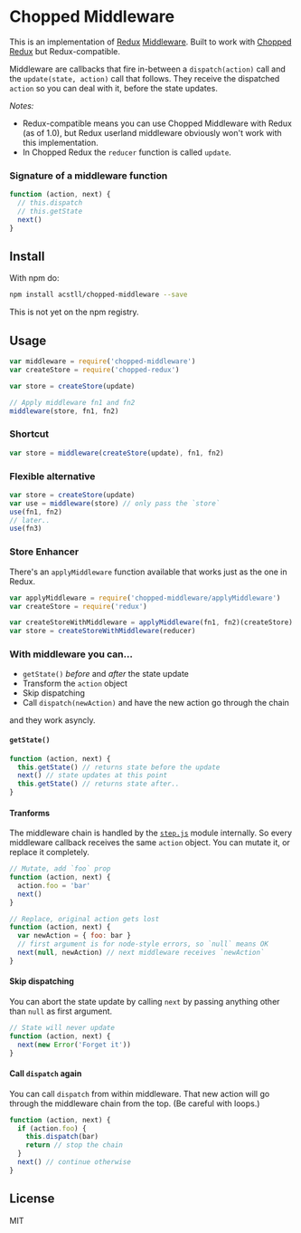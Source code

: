 # Chopped Middleware

This is an implementation of [Redux](http://github.com/rackt/redux) [Middleware](http://rackt.github.io/redux/docs/advanced/Middleware.html). Built to work with [Chopped Redux](http://github.com/acstll/chopped-redux) but Redux-compatible.

Middleware are callbacks that fire in-between a `dispatch(action)` call and the `update(state, action)` call that follows. They receive the dispatched `action` so you can deal with it, before the state updates.

*Notes:*
- Redux-compatible means you can use Chopped Middleware with Redux (as of 1.0), but Redux userland middleware obviously won't work with this implementation.
- In Chopped Redux the `reducer` function is called `update`.


### Signature of a middleware function

```js
function (action, next) {
  // this.dispatch
  // this.getState
  next()
}
```

## Install

With npm do:

```bash
npm install acstll/chopped-middleware --save
```

This is not yet on the npm registry.

## Usage

```js
var middleware = require('chopped-middleware')
var createStore = require('chopped-redux')

var store = createStore(update)

// Apply middleware fn1 and fn2
middleware(store, fn1, fn2)
```

### Shortcut

```js
var store = middleware(createStore(update), fn1, fn2)
```

### Flexible alternative

```js
var store = createStore(update)
var use = middleware(store) // only pass the `store`
use(fn1, fn2)
// later..
use(fn3)
```

### Store Enhancer

There's an `applyMiddleware` function available that works just as the one in Redux.

```js
var applyMiddleware = require('chopped-middleware/applyMiddleware')
var createStore = require('redux')

var createStoreWithMiddleware = applyMiddleware(fn1, fn2)(createStore)
var store = createStoreWithMiddleware(reducer)
```

### With middleware you can…

- `getState()` *before* and *after* the state update
- Transform the `action` object
- Skip dispatching
- Call `dispatch(newAction)` and have the new action go through the chain

and they work asyncly.

#### `getState()`

```js
function (action, next) {  
  this.getState() // returns state before the update
  next() // state updates at this point
  this.getState() // returns state after..
}
```

#### Tranforms

The middleware chain is handled by the [`step.js`](http://npm.im/step.js) module internally. So every middleware callback receives the same `action` object. You can mutate it, or replace it completely.

```js
// Mutate, add `foo` prop
function (action, next) {
  action.foo = 'bar'
  next()
}

// Replace, original action gets lost
function (action, next) {
  var newAction = { foo: bar }
  // first argument is for node-style errors, so `null` means OK
  next(null, newAction) // next middleware receives `newAction`
}
```

#### Skip dispatching

You can abort the state update by calling `next` by passing anything other than `null` as first argument.

```js
// State will never update
function (action, next) {
  next(new Error('Forget it'))
}
```

#### Call `dispatch` again

You can call `dispatch` from within middleware. That new action will go through the middleware chain from the top. (Be careful with loops.)

```js
function (action, next) {
  if (action.foo) {
    this.dispatch(bar)
    return // stop the chain
  }
  next() // continue otherwise
}
```

## License

MIT
